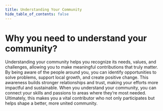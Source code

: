 ```yaml
---
title: Understanding Your Community
hide_table_of_contents: false
---
```

# Why you need to understand your community?
Understanding your community helps you recognize its needs, values, and challenges, allowing you to make meaningful contributions that truly matter. By being aware of the people around you, you can identify opportunities to solve problems, support local growth, and create positive change. This awareness builds stronger relationships and trust, making your efforts more impactful and sustainable. When you understand your community, you can connect your skills and passions to areas where they’re most needed. Ultimately, this makes you a vital contributor who not only participates but helps shape a better, more united community.
